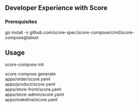 ## Developer Experience with Score


### Prerequisites 

go install -v github.com/score-spec/score-compose/cmd/score-compose@latest


## Usage

score-compose init

score-compose generate \
  apps/order/score.yaml \
  apps/product/score.yaml \
  apps/store-front/score.yaml \
  apps/store-admin/score.yaml \
  apps/makeline/score.yaml